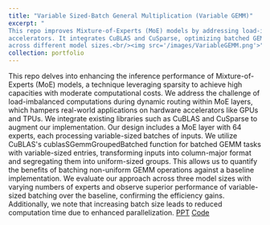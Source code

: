```yaml
---
title: "Variable Sized-Batch General Multiplication (Variable GEMM)"
excerpt: "
This repo improves Mixture-of-Experts (MoE) models by addressing load-imbalance during dynamic routing, enhancing inference performance on hardware 
accelerators. It integrates CuBLAS and CuSparse, optimizing batched GEMM tasks for variable-sized inputs, resulting in significant efficiency gains 
across different model sizes.<br/><img src='/images/VariableGEMM.png'>"
collection: portfolio
---
```


This repo delves into enhancing the inference performance of Mixture-of-Experts (MoE) models, a technique leveraging sparsity to achieve high 
capacities with moderate computational costs. We address the challenge of load-imbalanced computations during dynamic routing within MoE layers, 
which hampers real-world applications on hardware accelerators like GPUs and TPUs. We integrate existing libraries such as CuBLAS and CuSparse to 
augment our implementation. Our design includes a MoE layer with 64 experts, each processing variable-sized batches of inputs. We utilize CuBLAS's 
cublasSGemmGroupedBatched function for batched GEMM tasks with variable-sized entries, transforming inputs into column-major format and segregating
them into uniform-sized groups. This allows us to quantify the benefits of batching non-uniform GEMM operations against a baseline implementation. 
We evaluate our approach across three model sizes with varying numbers of experts and observe superior performance of variable-sized batching over 
the baseline, confirming the efficiency gains. Additionally, we note that increasing batch size leads to reduced computation time due to enhanced 
parallelization.
[PPT](https://docs.google.com/presentation/d/1zngkSWLxD7omhyueg6ARBHEXD4qJyhn06vY7VSojBbk/edit#slide=id.gc6f90357f_0_0) [Code](https://github.com/anirudh28/VariableGEMM)
